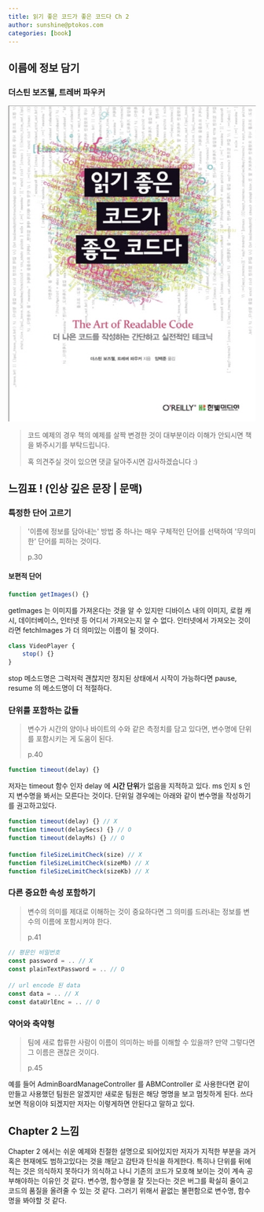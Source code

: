 ```yaml
---
title: 읽기 좋은 코드가 좋은 코드다 Ch 2
author: sunshine@ptokos.com
categories: [book]
---
```


## 이름에 정보 담기


### 더스틴 보즈웰, 트레버 파우커
![Alt text](/assets/img/book/읽기좋은코드가좋은코드다/cover.png)

> 코드 예제의 경우 책의 예제를 살짝 변경한 것이 대부분이라 이해가 안되시면 책을 봐주시기를 부탁드립니다.
> 
> 혹 의견주실 것이 있으면 댓글 달아주시면 감사하겠습니다 :)

## 느낌표 ! (인상 깊은 문장 | 문맥)
### 특정한 단어 고르기
> '이름에 정보를 담아내는' 방법 중 하나는 매우 구체적인 단어를 선택하여 '무의미한' 단어를 피하는 것이다.
> 
> p.30

#### 보편적 단어
```javascript
function getImages() {}
```

getImages 는 이미지를 가져온다는 것을 알 수 있지만 디바이스 내의 이미지, 로컬 캐시, 데이터베이스, 인터넷 등 어디서 가져오는지 알 수 없다.
인터넷에서 가져오는 것이라면 fetchImages 가 더 의미있는 이름이 될 것이다.

```javascript
class VideoPlayer {
    stop() {}
}
```

stop 메소드명은 그럭저럭 괜찮지만 정지된 상태에서 시작이 가능하다면 pause, resume 의 메소드명이 더 적절하다.


### 단위를 포함하는 값들
> 변수가 시간의 양이나 바이트의 수와 같은 측정치를 담고 있다면, 변수명에 단위를 포함시키는 게 도움이 된다.
> 
> p.40

```javascript
function timeout(delay) {}
```

저자는 timeout 함수 인자 delay 에 **시간 단위**가 없음을 지적하고 있다. ms 인지 s 인지 변수명을 봐서는 모른다는 것이다.
단위일 경우에는 아래와 같이 변수명을 작성하기를 권고하고있다.

```javascript
function timeout(delay) {} // X 
function timeout(delaySecs) {} // O
function timeout(delayMs) {} // O

function fileSizeLimitCheck(size) // X
function fileSizeLimitCheck(sizeMb) // X
function fileSizeLimitCheck(sizeKb) // X
```

### 다른 중요한 속성 포함하기
> 변수의 의미를 제대로 이해하는 것이 중요하다면 그 의미를 드러내는 정보를 변수의 이름에 포함시켜야 한다.
> 
> p.41

```javascript
// 평문인 비밀번호
const password = .. // X
const plainTextPassword = .. // O

// url encode 된 data
const data = .. // X
const dataUrlEnc = .. // O 
```

### 약어와 축약형
> 팀에 새로 합류한 사람이 이름이 의미하는 바를 이해할 수 있을까? 만약 그렇다면 그 이름은 괜찮은 것이다.
> 
> p.45

예를 들어 AdminBoardManageController 를 ABMController 로 사용한다면 같이 만들고 사용했던 팀원은 알겠지만 새로운 팀원은 해당 명명을 보고 멈칫하게 된다. 
쓰다보면 적응이야 되겠지만 저자는 이렇게하면 안된다고 말하고 있다.



## Chapter 2 느낌
Chapter 2 에서는 쉬운 예제와 친절한 설명으로 되어있지만 저자가 지적한 부분을 과거 혹은 현재에도 범하고있다는 것을 깨닫고 감탄과 탄식을 하게한다.
특히나 단위를 뒤에 적는 것은 의식하지 못하다가 의식하고 나니 기존의 코드가 모호해 보이는 것이 계속 공부해야하는 이유인 것 같다.
변수명, 함수명을 잘 짓는다는 것은 버그를 확실히 줄이고 코드의 품질을 올려줄 수 있는 것 같다. 그러기 위해서 끝없는 불편함으로 변수명, 함수명을 봐야할 것 같다.


